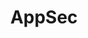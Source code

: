 ---
layout: list
title: AppSec
slug: appsec
description: >
  어플리케이션 이해 및 활용기술에 대하여
sitemap: false
order: 3
---